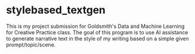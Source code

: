 # stylebased_textgen
This is my project submission for Goldsmith's Data and Machine Learning for Creative Practice class. The goal of this program is to use AI assistance to generate narrative text in the style of my writing based on a simple given prompt/topic/scene.
